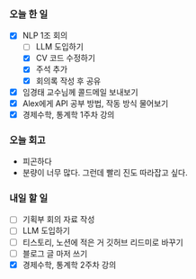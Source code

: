 ### 오늘 한 일
- [x]  NLP 1조 회의
    - [ ]  LLM 도입하기
    - [x]  CV 코드 수정하기
    - [x]  주석 추가
    - [x]  회의록 작성 후 공유
- [x]  임경태 교수님께 콜드메일 보내보기
- [x]  Alex에게 API 공부 방법, 작동 방식 물어보기
- [x]  경제수학, 통계학 1주차 강의

### 오늘 회고
- 피곤하다
- 분량이 너무 많다. 그런데 빨리 진도 따라잡고 싶다.

### 내일 할 일
- [ ]  기획부 회의 자료 작성
- [ ]  LLM 도입하기
- [ ]  티스토리, 노션에 적은 거 깃허브 리드미로 바꾸기
- [ ]  블로그 글 마저 쓰기
- [x]  경제수학, 통계학 2주차 강의
